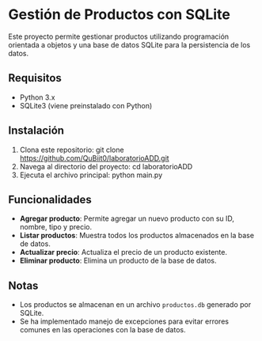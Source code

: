 # Gestión de Productos con SQLite

Este proyecto permite gestionar productos utilizando programación orientada a objetos y una base de datos SQLite para la persistencia de los datos.

## Requisitos

- Python 3.x
- SQLite3 (viene preinstalado con Python)
  
## Instalación

1. Clona este repositorio: git clone https://github.com/QuBiit0/laboratorioADD.git
2. Navega al directorio del proyecto: cd laboratorioADD
3. Ejecuta el archivo principal: python main.py


## Funcionalidades

- **Agregar producto**: Permite agregar un nuevo producto con su ID, nombre, tipo y precio.
- **Listar productos**: Muestra todos los productos almacenados en la base de datos.
- **Actualizar precio**: Actualiza el precio de un producto existente.
- **Eliminar producto**: Elimina un producto de la base de datos.

## Notas

- Los productos se almacenan en un archivo `productos.db` generado por SQLite.
- Se ha implementado manejo de excepciones para evitar errores comunes en las operaciones con la base de datos.





